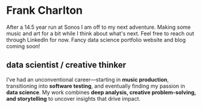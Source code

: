 # Frank Charlton

After a 14.5 year run at Sonos I am off to my next adventure. Making some music and art for a bit while I think about what's next. Feel free to reach out through LinkedIn for now. Fancy data science portfolio website and blog coming soon!

## data scientist / creative thinker

I’ve had an unconventional career—starting in **music production**, transitioning into **software testing**, and eventually finding my passion in **data science**. My work combines **deep analysis, creative problem-solving, and storytelling** to uncover insights that drive impact.


